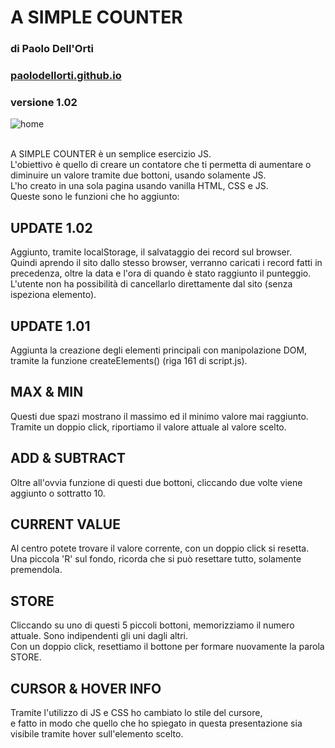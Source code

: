 # A SIMPLE COUNTER
### di Paolo Dell'Orti
### <a href="https://paolodellorti.github.io/" target="_blank">paolodellorti.github.io</a>
### versione 1.02
![home](https://user-images.githubusercontent.com/84512004/129347955-65e9cd1d-5680-425b-8f46-4e4dd6c9ea39.png)<br><br>

A SIMPLE COUNTER è un semplice esercizio JS.<br>
L'obiettivo è quello di creare un contatore che ti permetta di aumentare
o diminuire un valore tramite due bottoni, usando solamente JS.<br>
L'ho creato in una sola pagina usando vanilla HTML, CSS e JS.<br>
Queste sono le funzioni che ho aggiunto:<br>

## UPDATE 1.02
Aggiunto, tramite localStorage, il salvataggio dei record sul browser.<br>
Quindi aprendo il sito dallo stesso browser, verranno caricati i record fatti in precedenza, oltre la data e l'ora di quando è stato raggiunto il punteggio.<br>
L'utente non ha possibilità di cancellarlo direttamente dal sito (senza ispeziona elemento).

## UPDATE 1.01
Aggiunta la creazione degli elementi principali con manipolazione DOM,<br>
tramite la funzione createElements() (riga 161 di script.js).

## MAX & MIN
Questi due spazi mostrano il massimo
ed il minimo valore mai raggiunto.<br>
Tramite un doppio click, riportiamo il
valore attuale al valore scelto.

## ADD & SUBTRACT
Oltre all'ovvia funzione di questi due
bottoni, cliccando due volte viene
aggiunto o sottratto 10.

## CURRENT VALUE
Al centro potete trovare il valore
corrente, con un doppio click si resetta.<br>
Una piccola 'R' sul fondo, ricorda che si
può resettare tutto, solamente
premendola.

## STORE
Cliccando su uno di questi 5 piccoli
bottoni, memorizziamo il numero
attuale. Sono indipendenti gli uni dagli
altri.<br>
Con un doppio click, resettiamo il
bottone per formare nuovamente la
parola STORE.

## CURSOR & HOVER INFO
Tramite l'utilizzo di JS e CSS ho
cambiato lo stile del cursore,<br>
e fatto in modo che quello che ho spiegato
in questa presentazione sia visibile
tramite hover sull'elemento scelto.

